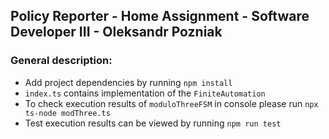 ## Policy Reporter - Home Assignment - Software Developer III - Oleksandr Pozniak

### General description:

* Add project dependencies by running `npm install`
* `index.ts` contains implementation of the `FiniteAutomation`
* To check execution results of `moduloThreeFSM` in console please run `npx ts-node modThree.ts`
* Test execution results can be viewed by running `npm run test`

